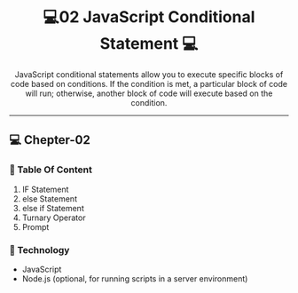<h1 align="center" style="font-weight: bold;">💻02 JavaScript Conditional Statement 💻</h1>


<p align="center">JavaScript conditional statements allow you to execute specific blocks of code based on conditions. If the condition is met, a particular block of code will run; otherwise, another block of code will execute based on the condition.</p>
<hr>

 <p align="center" style="font-weight: bold;"> <h2>💻 Chepter-02 </h3> </p> 


 <p align="center">
<h3>📱 Table Of Content</h3>
</p> 

<ol>
    <li>IF Statement</li>
    <li>else Statement</li>
    <li>else if Statement</li>
    <li>Turnary Operator</li>
    <li>Prompt</li>
</ol>


<h3>📱 Technology</h3>
<ul>
    <li>JavaScript</li>
    <li>Node.js (optional, for running scripts in a server environment)</li>
</ul>


